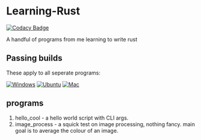 # Learning-Rust
[![Codacy Badge](https://app.codacy.com/project/badge/Grade/50a21bd4225e4e28bec2c4b3dfead7dd)](https://www.codacy.com/gh/BuyMyMojo/Learning-Rust/dashboard?utm_source=github.com&amp;utm_medium=referral&amp;utm_content=BuyMyMojo/Learning-Rust&amp;utm_campaign=Badge_Grade)

A handful of programs from me learning to write rust

## Passing builds
These apply to all seperate programs:

[![Windows](https://github.com/BuyMyMojo/Learning-Rust/actions/workflows/windows.yml/badge.svg)](https://github.com/BuyMyMojo/Learning-Rust/actions/workflows/windows.yml)
[![Ubuntu](https://github.com/BuyMyMojo/Learning-Rust/actions/workflows/ubuntu.yml/badge.svg)](https://github.com/BuyMyMojo/Learning-Rust/actions/workflows/ubuntu.yml)
[![Mac](https://github.com/BuyMyMojo/Learning-Rust/actions/workflows/mac.yml/badge.svg)](https://github.com/BuyMyMojo/Learning-Rust/actions/workflows/mac.yml)

## programs
1.  hello_cool - a hello world script with CLI args.
2.  image_process - a squick test on image processing, nothing fancy. main goal is to average the colour of an image.
